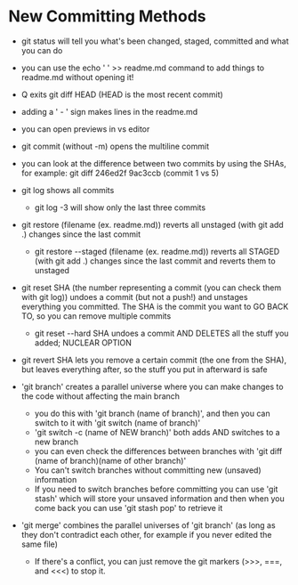 # New Committing Methods
- git status will tell you what's been changed, staged, committed and what you can do

- you can use the echo ' ' >> readme.md command to add things to readme.md without opening it!

- Q exits git diff HEAD (HEAD is the most recent commit)

- adding a ' - ' sign makes lines in the readme.md

- you can open previews in vs editor

- git commit (without -m) opens the multiline commit

- you can look at the difference between two commits by using the SHAs, for example: git diff 246ed2f 9ac3ccb (commit 1 vs 5)

- git log shows all commits
    - git log -3 will show only the last three commits

- git restore (filename (ex. readme.md)) reverts all unstaged (with git add .) changes since the last commit
    - git restore --staged (filename (ex. readme.md)) reverts all STAGED (with git add .) changes since the last commit and reverts them to unstaged

- git reset SHA (the number representing a commit (you can check them with git log)) undoes a commit (but not a push!) and unstages everything you committed. The SHA is the commit you want to GO BACK TO, so you can remove multiple commits
    - git reset --hard SHA undoes a commit AND DELETES all the stuff you added; NUCLEAR OPTION

- git revert SHA lets you remove a certain commit (the one from the SHA), but leaves everything after, so the stuff you put in afterward is safe

- 'git branch' creates a parallel universe where you can make changes to the code without affecting the main branch
    - you do this with 'git branch (name of branch)', and then you can switch to it with 'git switch (name of branch)'
    - 'git switch -c (name of NEW branch)' both adds AND switches to a new branch
    - you can even check the differences between branches with 'git diff (name of branch)(name of other branch)'
    - You can't switch branches without committing new (unsaved) information
    - If you need to switch branches before committing you can use 'git stash' which will store your unsaved information and then when you come back you can use 'git stash pop' to retrieve it

- 'git merge' combines the parallel universes of 'git branch' (as long as they don't contradict each other, for example if you never edited the same file)
    - If there's a conflict, you can just remove the git markers (>>>, ===, and <<<) to stop it.